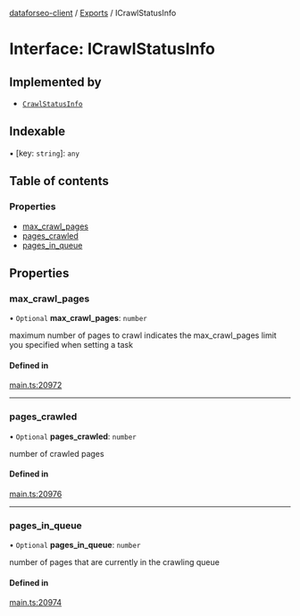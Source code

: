 [dataforseo-client](../README.md) / [Exports](../modules.md) / ICrawlStatusInfo

# Interface: ICrawlStatusInfo

## Implemented by

- [`CrawlStatusInfo`](../classes/CrawlStatusInfo.md)

## Indexable

▪ [key: `string`]: `any`

## Table of contents

### Properties

- [max\_crawl\_pages](ICrawlStatusInfo.md#max_crawl_pages)
- [pages\_crawled](ICrawlStatusInfo.md#pages_crawled)
- [pages\_in\_queue](ICrawlStatusInfo.md#pages_in_queue)

## Properties

### max\_crawl\_pages

• `Optional` **max\_crawl\_pages**: `number`

maximum number of pages to crawl
indicates the max_crawl_pages limit you specified when setting a task

#### Defined in

[main.ts:20972](https://github.com/dataforseo/TypeScriptClient/blob/7ca1aa4/main.ts#L20972)

___

### pages\_crawled

• `Optional` **pages\_crawled**: `number`

number of crawled pages

#### Defined in

[main.ts:20976](https://github.com/dataforseo/TypeScriptClient/blob/7ca1aa4/main.ts#L20976)

___

### pages\_in\_queue

• `Optional` **pages\_in\_queue**: `number`

number of pages that are currently in the crawling queue

#### Defined in

[main.ts:20974](https://github.com/dataforseo/TypeScriptClient/blob/7ca1aa4/main.ts#L20974)
